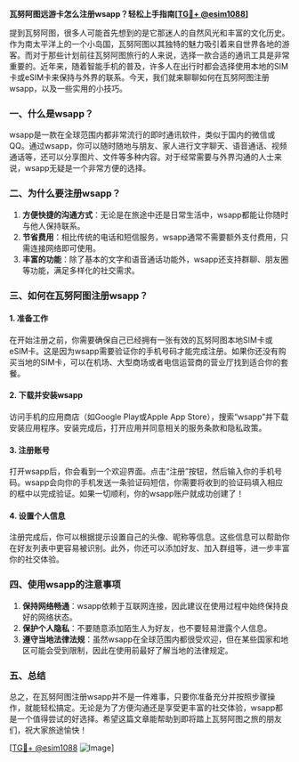 **瓦努阿图远游卡怎么注册wsapp？轻松上手指南[[TG💪+ @esim1088](https://t.me/s/esim1088)]**

提到瓦努阿图，很多人可能首先想到的是它那迷人的自然风光和丰富的文化历史。作为南太平洋上的一个小岛国，瓦努阿图以其独特的魅力吸引着来自世界各地的游客。而对于那些计划前往瓦努阿图旅行的人来说，选择一款合适的通讯工具是非常重要的。近年来，随着智能手机的普及，许多人在出行时都会选择使用本地的SIM卡或eSIM卡来保持与外界的联系。今天，我们就来聊聊如何在瓦努阿图注册wsapp，以及一些实用的小技巧。

### 一、什么是wsapp？

wsapp是一款在全球范围内都非常流行的即时通讯软件，类似于国内的微信或QQ。通过wsapp，你可以随时随地与朋友、家人进行文字聊天、语音通话、视频通话等，还可以分享图片、文件等多种内容。对于经常需要与外界沟通的人士来说，wsapp无疑是一个非常方便的选择。

### 二、为什么要注册wsapp？

1. **方便快捷的沟通方式**：无论是在旅途中还是日常生活中，wsapp都能让你随时与他人保持联系。
2. **节省费用**：相比传统的电话和短信服务，wsapp通常不需要额外支付费用，只需连接网络即可使用。
3. **丰富的功能**：除了基本的文字和语音通话功能外，wsapp还支持群聊、朋友圈等功能，满足多样化的社交需求。

### 三、如何在瓦努阿图注册wsapp？

#### 1. 准备工作

在开始注册之前，你需要确保自己已经拥有一张有效的瓦努阿图本地SIM卡或eSIM卡。这是因为wsapp需要验证你的手机号码才能完成注册。如果你还没有购买当地的SIM卡，可以在机场、大型商场或者电信运营商的营业厅找到适合你的套餐。

#### 2. 下载并安装wsapp

访问手机的应用商店（如Google Play或Apple App Store），搜索“wsapp”并下载安装应用程序。安装完成后，打开应用并同意相关的服务条款和隐私政策。

#### 3. 注册账号

打开wsapp后，你会看到一个欢迎界面。点击“注册”按钮，然后输入你的手机号码。wsapp会向你的手机发送一条验证码短信，你需要将收到的验证码填入相应的框中以完成验证。如果一切顺利，你的wsapp账户就成功创建了！

#### 4. 设置个人信息

注册完成后，你可以根据提示设置自己的头像、昵称等信息。这些信息可以帮助你在好友列表中更容易被识别。此外，你还可以添加好友、加入群组等，进一步丰富你的社交体验。

### 四、使用wsapp的注意事项

1. **保持网络畅通**：wsapp依赖于互联网连接，因此建议在使用过程中始终保持良好的网络状态。
2. **保护个人隐私**：不要随意添加陌生人为好友，也不要轻易泄露个人信息。
3. **遵守当地法律法规**：虽然wsapp在全球范围内都很受欢迎，但在某些国家和地区可能会受到限制，因此在使用前最好了解当地的法律规定。

### 五、总结

总之，在瓦努阿图注册wsapp并不是一件难事，只要你准备充分并按照步骤操作，就能轻松搞定。无论是为了方便沟通还是享受更丰富的社交体验，wsapp都是一个值得尝试的好选择。希望这篇文章能帮助到即将踏上瓦努阿图之旅的朋友们，祝大家旅途愉快！

[[TG💪+ @esim1088](https://t.me/s/esim1088) ![Image](https://i.postimg.cc/4NQfJmqS/Snipaste-2025-05-13-00-14-12.png)]